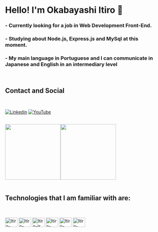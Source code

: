# Hello! I'm Okabayashi Itiro 👋

### - Currently looking for a job in Web Development Front-End.
### - Studying about Node.js, Express.js and MySql at this moment.
### - My main language in Portuguese and I can communicate in Japanese and English in an intermediary level
</br>

<div class="contact">

  ## Contact and Social

  </br>

  [![Linkedin](https://img.shields.io/badge/LinkedIn-0077B5?style=for-the-badge&logo=linkedin&logoColor=white)](https://www.linkedin.com/in/itiro-okabayashi-278b39218/)
  [![YouTube](https://img.shields.io/badge/YouTube-FF0000?style=for-the-badge&logo=youtube&logoColor=white)](https://www.youtube.com/channel/UC8TcVUkpc4Qap0rghQS9W4w)
</div>
</br>
<div class="stats" style="display: flex">
  <img height="180rem" max-width="40%" src="https://github-readme-stats.vercel.app/api?username=OkabayashiIchiro97&show_icons=true&theme=slateorange">
  <img height="180rem" max-width="60%"src="https://github-readme-stats.vercel.app/api/top-langs/?username=OkabayashiIchiro97&layout=compact&theme=slateorange">
</div>


</br>


## Technologies that I am familiar with are: 

</br>
<div style="display: inline_block"><br>
<img align="center" alt="Itiro-html" height="30" width="40" src="https://cdn.jsdelivr.net/gh/devicons/devicon/icons/html5/html5-original.svg">
<img align="center" alt="Itiro-css" height="30" width="40" src="https://cdn.jsdelivr.net/gh/devicons/devicon/icons/css3/css3-original.svg">
<img align="center" alt="Itiro-js" height="30" width="40" src="https://cdn.jsdelivr.net/gh/devicons/devicon/icons/javascript/javascript-original.svg">
<img align="center" alt="Itiro-node" height="30" width="40" src="https://cdn.jsdelivr.net/gh/devicons/devicon/icons/nodejs/nodejs-original.svg">
<img align="center" alt="Itiro-express" height="30" width="40" src= "https://cdn.jsdelivr.net/gh/devicons/devicon/icons/express/express-original.svg">
<img align="center" alt="Itiro-mysql" height="30" width="40" src="https://cdn.jsdelivr.net/gh/devicons/devicon/icons/mysql/mysql-original.svg">


